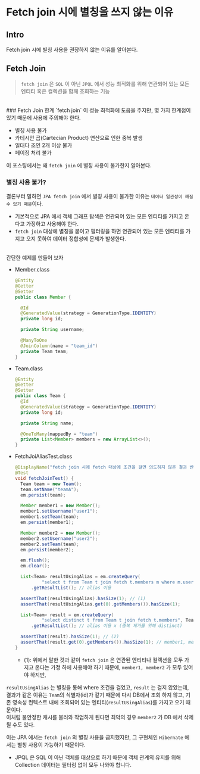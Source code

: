 # Fetch join 시에 별칭을 쓰지 않는 이유


## Intro
Fetch join 시에 별칭 사용을 권장하지 않는 이유를 알아본다.
<br>
## Fetch Join
> `fetch join` 은 `SQL` 이 아닌 `JPQL` 에서 성능 최적화를 위해 연관되어 있는 모든 엔티티 혹은 컬렉션을 함께 조회하는 기능
<br>
### Fetch Join 한계
`fetch join` 이 성능 최적화에 도움을 주지만, 몇 가지 한계점이 있기 때문에 사용에 주의해야 한다.

- 별칭 사용 불가
- 카테시안 곱(Cartecian Product) 연산으로 인한 중복 발생
- 일대다 조인 2개 이상 불가
- 페이징 처리 불가

이 포스팅에서는 왜 `fetch join` 에 별칭 사용이 불가한지 알아본다.
<br>
### 별칭 사용 불가?
결론부터 말하면 `JPA fetch join` 에서 별칭 사용이 불가한 이유는 `데이터 일관성이 깨질 수 있기 때문`이다.<br>
- 기본적으로 JPA 에서 객체 그래프 탐색은 연관되어 있는 모든 엔티티를 가지고 온다고 가정하고 사용해야 한다.
- `fetch join` 대상에 별칭을 붙이고 필터링을 하면 연관되어 있는 모든 엔티티를 가지고 오지 못하여 데이터 정합성에 문제가 발생한다.

<br>간단한 예제를 만들어 보자

- Member.class
  ```java
  @Entity
  @Getter
  @Setter
  public class Member {

    @Id
    @GeneratedValue(strategy = GenerationType.IDENTITY) 
    private long id;

    private String username;

    @ManyToOne
    @JoinColumn(name = "team_id")
    private Team team;
  }
  ```

- Team.class
  ```java
  @Entity
  @Getter
  @Setter
  public class Team {
    @Id
    @GeneratedValue(strategy = GenerationType.IDENTITY)
    private long id;

    private String name;

    @OneToMany(mappedBy = "team")
    private List<Member> members = new ArrayList<>();
  }
  ```

- FetchJoiAliasTest.class
    ```java
    @DisplayName("fetch join 시에 fetch 대상에 조건을 걸면 의도하지 않은 결과 반환")
    @Test
    void fetchJoinTest() {
      Team team = new Team();
      team.setName("teamA");
      em.persist(team);
  
      Member member1 = new Member();
      member1.setUsername("user1");
      member1.setTeam(team);
      em.persist(member1);

      Member member2 = new Member();
      member2.setUsername("user2");
      member2.setTeam(team);
      em.persist(member2);

      em.flush();
      em.clear();

      List<Team> resultUsingAlias = em.createQuery(
              "select t from Team t join fetch t.members m where m.username = 'user1'", Team.class)
          .getResultList(); // alias 이용

      assertThat(resultUsingAlias).hasSize(1); // (1)
      assertThat(resultUsingAlias.get(0).getMembers()).hasSize(1);

      List<Team> result = em.createQuery(
              "select distinct t from Team t join fetch t.members", Team.class)
          .getResultList(); // alias 이용 x (중복 제거를 위해 distinct)

      assertThat(result).hasSize(1); // (2)
      assertThat(result.get(0).getMembers()).hasSize(1); // member1, member2 가 조회되어야 하지만 member1 만 조회됨
    }
    ```
    
    - (1): 위에서 말한 것과 같이 `fetch join` 은 연관된 엔티티나 컬렉션을 모두 가지고 온다는 가정 하에 사용해야 하기 때문에, `member1, member2` 가 모두 있어야 하지만,  

`resultUsingAlias` 는 별칭을 통해 where 조건을 걸었고, `result` 는 걸지 않았는데, 결과가 같은 이유는 `Team`의 식별자(id)가 같기 때문에 다시 DB에서 조회 하지 않고, 기존 영속성 컨텍스트 내에 조회되어 있는 엔티티(`resultUsingAlias`)를 가지고 오기 때문이다.<br>
이처럼 불안정한 캐시를 불러와 작업하게 된다면 최악의 경우 `member2` 가 DB 에서 삭제될 수도 있다.


이는 JPA 에서는 `fetch join` 의 별칭 사용을 금지했지만, 그 구현체인 `Hibernate` 에서는 별칭 사용이 가능하기 때문이다.
- JPQL 은 SQL 이 아닌 객체를 대상으로 하기 때문에 객체 관계의 유지를 위해 Collection 데이터는 필터링 없이 모두 나와야 합니다.

